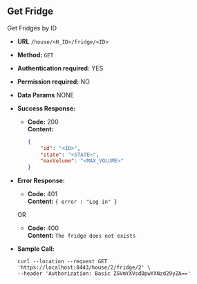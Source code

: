 **Get Fridge**
----
Get Fridges by ID

* **URL** `/house/<H_ID>/fridge/<ID>`
* **Method:** `GET`
*  **Authentication required:** YES
*  **Permission required:** NO

* **Data Params** NONE
* **Success Response:**
    * **Code:** 200 <br />
      **Content:** 
      ```json
      {
          "id": "<ID>",
          "state": "<STATE>",
          "maxVolume": "<MAX_VOLUME>"
      }
      ```

* **Error Response:**
    * **Code:** 401 <br />
      **Content:** `{ error : "Log in" }`
      
  OR

    * **Code:** 400 <br />
      **Content:** `The fridge does not exists`

* **Sample Call:**
    ```shell
    curl --location --request GET 'https://localhost:8443/house/2/fridge/2' \
    --header 'Authorization: Basic ZGVmYXVsdDpwYXNzd29yZA=='
    ```